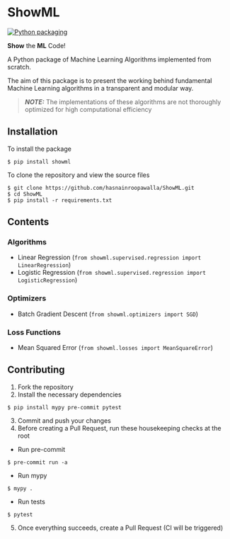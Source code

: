 # ShowML

[![Python packaging](https://github.com/hasnainroopawalla/ShowML/actions/workflows/python_packaging.yml/badge.svg?branch=master)](https://github.com/hasnainroopawalla/ShowML/actions/workflows/python_packaging.yml)

**Show** the **ML** Code!

A Python package of Machine Learning Algorithms implemented from scratch.

The aim of this package is to present the working behind fundamental Machine Learning algorithms in a transparent and modular way.

> **_NOTE:_**  The implementations of these algorithms are not thoroughly optimized for high computational efficiency

## Installation

To install the package
```
$ pip install showml
```

To clone the repository and view the source files
```
$ git clone https://github.com/hasnainroopawalla/ShowML.git
$ cd ShowML
$ pip install -r requirements.txt
```

## Contents

### Algorithms
- Linear Regression (`from showml.supervised.regression import LinearRegression`)
- Logistic Regression (`from showml.supervised.regression import LogisticRegression`)

### Optimizers
- Batch Gradient Descent (`from showml.optimizers import SGD`)

### Loss Functions
- Mean Squared Error (`from showml.losses import MeanSquareError`)


## Contributing
1. Fork the repository
2. Install the necessary dependencies
```
$ pip install mypy pre-commit pytest
 ```
3. Commit and push your changes
4. Before creating a Pull Request, run these housekeeping checks at the root
  - Run pre-commit
  ```
  $ pre-commit run -a
  ```
  - Run mypy
  ```
  $ mypy .
  ```
  - Run tests
  ```
  $ pytest
  ```
5. Once everything succeeds, create a Pull Request (CI will be triggered)
